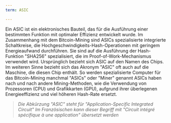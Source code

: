 ```yaml
---
term: ASIC

---
```

Ein ASIC ist ein elektronisches Bauteil, das für die Ausführung einer bestimmten Funktion mit optimaler Effizienz entwickelt wurde. Im Zusammenhang mit dem Bitcoin-Mining sind ASICs spezialisierte integrierte Schaltkreise, die Hochgeschwindigkeits-Hash-Operationen mit geringem Energieaufwand durchführen. Sie sind auf die Ausführung der Hash-Funktion "SHA256" spezialisiert, die im Proof-of-Work-Mechanismus verwendet wird. Ursprünglich bezieht sich ASIC auf den Namen des Chips. Im weiteren Sinne bezieht sich das Akronym "ASIC" oft auch auf die Maschine, die diesen Chip enthält. So werden spezialisierte Computer für das Bitcoin-Mining manchmal "ASICs" oder "Miner" genannt ASICs haben nach und nach andere Mining-Methoden, wie die Verwendung von Prozessoren (CPU) und Grafikkarten (GPU), aufgrund ihrer überlegenen Energieeffizienz und viel höheren Hash-Rate ersetzt.

> *Die Abkürzung "ASIC" steht für "Application-Specific Integrated Circuit" Im Französischen kann dieser Begriff mit "Circuit intégré spécifique à une application" übersetzt werden*